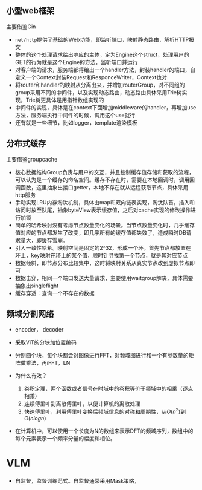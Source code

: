 ## 小型web框架
主要借鉴Gin
- `net/http`提供了基础的Web功能，即监听端口，映射静态路由，解析HTTP报文
- 整体的这个处理请求给出响应的主体，定为Engine这个struct，处理用户的GET的行为就是这个Engine的方法，监听端口并运行
- 对客户端的请求，服务端都得给出一个handler方法，封装handler的端口，自定义一个Context封装Request和ResponceWriter，Context也对
- 将router和handler的映射从分离出来，并增加routerGroup，对不同组的group采用不同的中间件，以及实现动态路由，动态路由具体采用Trie树实现，Trie树更具体是用指针数组实现的
- 中间件的实现，具体是在context下面增加middleware的handler，再增加use方法，服务端执行中间件的时候，调用这个use就行
- 还有就是一些细节，比如logger，template渲染模板

## 分布式缓存
主要借鉴groupcache
- 核心数据结构Group负责与用户的交互，并且控制缓存值存储和获取的流程，可以认为是一个缓存的命名空间。缓存不存在时，需要在本地回调时，调用回调函数，这里抽象出接口getter，本地不存在就从远程获取节点，具体采用http服务
- 手动实现LRU内存淘汰机制，具体由map和双向链表实现，淘汰队首，插入和访问时放至队尾，抽象byteView表示缓存值，之后对cache实现的修改操作进行加锁
- 简单的哈希映射没有考虑节点数量变化的场景。当节点数量变化时，几乎缓存值对应的节点都发生了改变，即几乎所有的缓存值都失效了，造成瞬时DB请求量大，即缓存雪崩。
- 引入一致性哈希。映射空间是固定的2^32，形成一个环。首先节点都放置在环上，key映射在环上的某个值，顺时针寻找第一个节点，就是其对应节点
- 数据倾斜，即节点分布比较集中，这时将映射关系从真实节点改到虚拟节点即可
- 数据击穿，相同一个端口发送大量请求，主要使用waitgroup解决，具体需要抽象出singleflight
- 缓存穿透：查询一个不存在的数据

## 频域分割网络

- encoder， decoder
- 采取ViT的分块加位置编码
- 分别四个块，每个块都会对图像进行FFT，对频域图进行和一个有参数量的矩阵做乘法，再iFFT，LN
- 为什么有效？
	1. 卷积定理，两个函数或者信号在时域中的卷积等价于频域中的相乘（逐点相乘）
	2. 连续傅里叶到离散傅里叶，以便计算机的离散处理
	3. 快速傅里叶，利用傅里叶变换后频域信息的对称和周期性，从$O(n^2)$到$O(nlogn)$

- 在计算机中，可以使用一个长度为N的数组来表示DFT的频域序列，数组中的每个元素表示一个频率分量的幅度和相位。

# VLM
- 自监督，监督训练范式。自监督通常采用Mask策略，